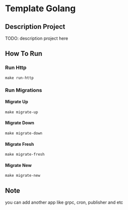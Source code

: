 # Template Golang

## Description Project
TODO: description project here

## How To Run

### Run Http
```
make run-http
```

### Run Migrations

#### Migrate Up
```
make migrate-up
```

#### Migrate Down
```
make migrate-down
```

#### Migrate Fresh
```
make migrate-fresh
```

#### Migrate New
```
make migrate-new
```

## Note
you can add another app like grpc, cron, publisher and etc